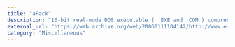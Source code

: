 ```yaml
---
title: "aPack"
description: "16-bit real-mode DOS executable ( .EXE and .COM ) compressor."
external_url: "https://web.archive.org/web/20060111104142/http://www.exetools.com/files/compressors/dos/apack099.zip"
category: "Miscellaneous"
---
```


